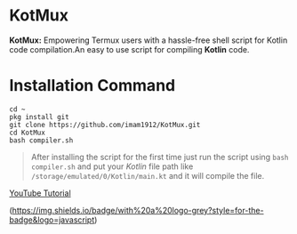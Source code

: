 # KotMux

**KotMux:** Empowering Termux users with a hassle-free shell script for Kotlin code compilation.An easy to use script for compiling **Kotlin** code.


# Installation Command

`cd ~`<br>
`pkg install git`<br>
`git clone https://github.com/imam1912/KotMux.git`<br>
`cd KotMux`<br>
`bash compiler.sh`

>After installing the script for the first time just run the script using `bash compiler.sh` and put your *Kotlin* file path like `/storage/emulated/0/Kotlin/main.kt` and it will compile the file.


[YouTube Tutorial](https://youtu.be/Yh1iwORcRI0?si=aheY13HPLK2x-1kF)

(https://img.shields.io/badge/with%20a%20logo-grey?style=for-the-badge&logo=javascript)
